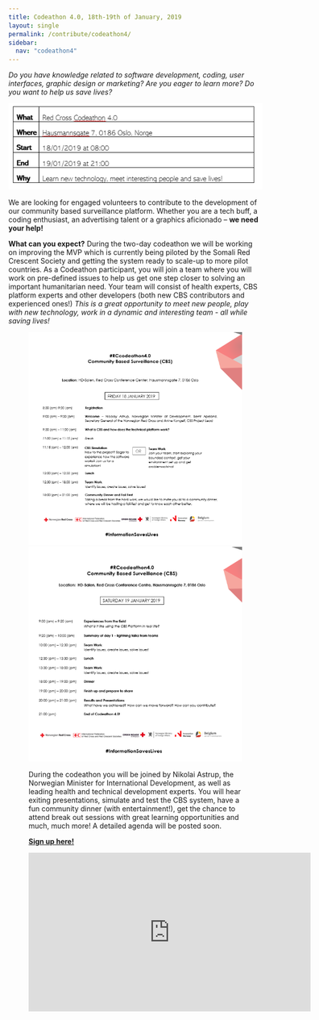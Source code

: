 ```yaml
---
title: Codeathon 4.0, 18th-19th of January, 2019
layout: single
permalink: /contribute/codeathon4/
sidebar:
  nav: "codeathon4"
---
```


*Do you have knowledge related to software development, coding, user interfaces, graphic design or marketing? Are you eager to learn more? Do you want to help us save lives?*

<a href="/assets/images/TimetableCodeathon.PNG"><img src="/assets/images/TimetableCodeathon.PNG"></a>

We are looking for engaged volunteers to contribute to the development of our community based surveillance platform. Whether you are a tech buff, a coding enthusiast, an advertising talent or a graphics aficionado – **we need your help!** 

**What can you expect?** 
During the two-day codeathon we will be working on improving the MVP which is currently being piloted by the Somali Red Crescent Society and getting the system ready to scale-up to more pilot countries. As a Codeathon participant, you will join a team where you will work on pre-defined issues to help us get one step closer to solving an important humanitarian need. Your team will consist of health experts, CBS platform experts and other developers (both new CBS contributors and experienced ones!) *This is a great opportunity to meet new people, play with new technology, work in a dynamic and interesting team - all while saving lives!* 

<figure class="second">
  <a href="/assets/images/Codeathonagenda1.PNG"><img src="/assets/images/Codeathonagenda1.PNG"></a>
  <a href="/assets/images/Codeathonagenda2.PNG"><img src="/assets/images/Codeathonagenda2.PNG"></a>
  
During the codeathon you will be joined by Nikolai Astrup, the Norwegian Minister for International Development, as well as leading health and technical development experts. You will hear exiting presentations, simulate and test the CBS system, have a fun community dinner (with entertainment!), get the chance to attend break out sessions with great learning opportunities and much, much more! A detailed agenda will be posted soon. 

[**Sign up here!**](https://events.provisoevent.no/r%C3%B8dekors/events/RedCrossCodeathon4/register?templateId=fe307923-a6b0-4d8a-b171-ab3266bd3645) 

<iframe width="560" height="315" src="https://www.youtube.com/embed/6op40mK7rYs" frameborder="0" allow="accelerometer; autoplay; encrypted-media; gyroscope; picture-in-picture" allowfullscreen></iframe>

